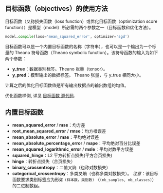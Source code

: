 
## 目标函数（objectives）的使用方法

目标函数（又称损失函数（loss function）或优化目标函数（optimization score function））是模型（model）所必需的两个参数之一（目标函数和优化方法）。

```python
model.compile(loss='mean_squared_error', optimizer='sgd')
```

目标函数可以是一个内置目标函数的名称（字符串），也可以是一个输出为一个标量的 Theano 符号函数（Theano symbolic function）。该符号函数的输入为如下两个参数：

- __y_true__：数据类别标签。Theano 张量（tensor）。
- __y_pred__：模型输出的数据标签。 Theano 张量，与 y_true 相同大小。

计算之后的优化目标函数值是所有输出数据点的输出数组的均值。

优化函数样例, 详见 [目标函数 源代码](https://github.com/fchollet/keras/blob/master/keras/objectives.py).

## 内置目标函数

- __mean_squared_error__ / __mse__：均方差
- __root_mean_squared_error__ / __rmse__：均方根误差
- __mean_absolute_error__ / __mae__：平均绝对误差
- __mean_absolute_percentage_error__ / __mape__：平均绝对百分比误差
- __mean_squared_logarithmic_error__ / __msle__：平均对数平方误差
- __squared_hinge__：L2 平方转折点损失(平方合页损失)
- __hinge__：转折点损失（合页损失）
- __binary_crossentropy__：二值叉熵（也称对数损失） 
- __categorical_crossentropy__：多类叉熵（也称多类对数损失）。 _注意_：该目标函数要求类别标签应为形如 `(样本数，类别数)` （`(nb_samples, nb_classes)`） 的二进制数组。
